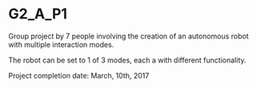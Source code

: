 # G2_A_P1

Group project by 7 people involving the creation of an autonomous robot with multiple interaction modes.

The robot can be set to 1 of 3 modes, each a with different functionality.

Project completion date: March, 10th, 2017
